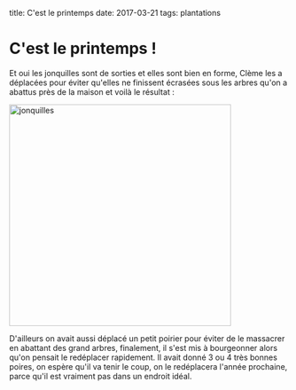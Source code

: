 title: C'est le printemps
date: 2017-03-21
tags: plantations

# C'est le printemps !

Et oui les jonquilles sont de sorties et elles sont bien en forme, Clème les a déplacées pour éviter qu'elles ne finissent écrasées sous les arbres qu'on a abattus près de la maison et voilà le résultat :

<img src="images/jardin/jonquilles.JPG" alt="jonquilles" style="width:400px"/>

D'ailleurs on avait aussi déplacé un petit poirier pour éviter de le massacrer en abattant des grand arbres, finalement, il s'est mis à bourgeonner alors qu'on pensait le redéplacer rapidement. Il avait donné 3 ou 4 très bonnes poires, on espère qu'il va tenir le coup, on le redéplacera l'année prochaine, parce qu'il est vraiment pas dans un endroit idéal.
